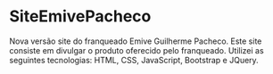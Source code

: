 # SiteEmivePacheco
Nova versão site do franqueado Emive Guilherme Pacheco. Este site consiste em divulgar o produto oferecido pelo franqueado. Utilizei as seguintes tecnologias: HTML, CSS, JavaScript, Bootstrap e JQuery.
